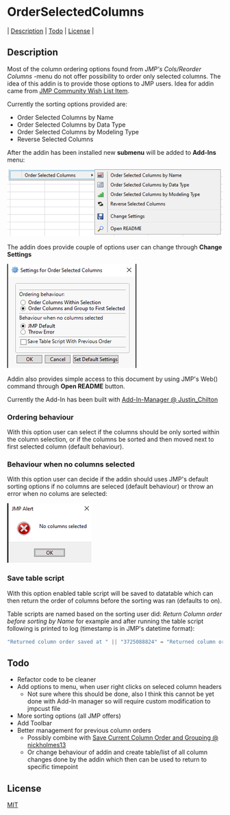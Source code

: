 # OrderSelectedColumns
| [Description](#description) | [Todo](#todo) | [License](#license) |

## Description

Most of the column ordering options found from *JMP's Cols/Reorder Columns* -menu do not offer possibility to order only selected columns. The idea of this addin is to provide those options to JMP users. Idea for addin came from [JMP Community Wish List Item](https://community.jmp.com/t5/JMP-Wish-List/Column-reorder-gt-Sort-by-Name-Data-Type-Role-gt-SELECTED/idc-p/451020). 

Currently the sorting options provided are:
* Order Selected Columns by Name
* Order Selected Columns by Data Type
* Order Selected Columns by Modeling Type
* Reverse Selected Columns

After the addin has been installed new **submenu** will be added to **Add-Ins** menu:

![](images/new_menu.png)

The addin does provide couple of options user can change through **Change Settings**

![](images/settings.png)

Addin also provides simple access to this document by using JMP's Web() command through **Open README** button.

Currently the Add-In has been built with [Add-In-Manager @ Justin_Chilton](https://community.jmp.com/t5/JMP-Add-Ins/Add-In-Manager/ta-p/43736)

### Ordering behaviour
With this option user can select if the columns should be only sorted within the column selection, or if the columns be sorted and then moved next to first selected column (default behaviour). 

### Behaviour when no columns selected
With this option user can decide if the addin should uses JMP's default sorting options if no columns are seleced (default behaviour) or throw an error when no colums are selected:

![](images/no_columns_error.png)

### Save table script
With this option enabled table script will be saved to datatable which can then return the order of columns before the sorting was ran (defaults to on).

Table scripts are named based on the sorting user did:
*Return Column order before sorting by Name* for example and after running the table script following is printed to log (timestamp is in JMP's datetime format):
```javascript
"Returned column order saved at " || "3725088824" = "Returned column order saved at 3725088824";
```

## Todo
* Refactor code to be cleaner
* Add options to menu, when user right clicks on seleced column headers
  * Not sure where this should be done, also I think this cannot be yet done with Add-In manager so will require custom modification to jmpcust file
* More sorting options (all JMP offers)
* Add Toolbar
* Better management for previous column orders
  * Possibly combine with [Save Current Column Order and Grouping @ nickholmes13](https://community.jmp.com/t5/JMP-Add-Ins/Save-Current-Column-Order-and-Grouping/ta-p/394251)
  * Or change behaviour of addin and create table/list of all column changes done by the addin which then can be used to return to specific timepoint
  
## License
[MIT](../LICENSE)